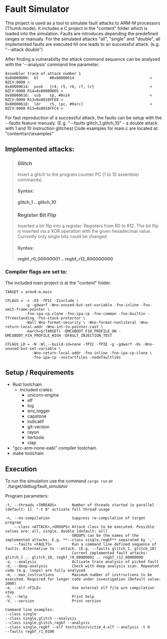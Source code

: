 
# Fault Simulator
This project is used as a tool to simulate fault attacks to ARM-M processors (Thumb mode).
It includes a C project in the "content" folder which is loaded into the simulation.
Faults are introduces depending the predefined ranges or manualy. For the simulated attacks "all", "single" and "double", all implemented faults are executed till one leads to an successful attack.
(e.g. "--attack double")

After finding a vulnerability the attack command sequence can be analysed with the '--analysis' command line parameter.
```ARM
Assembler trace of attack number 1
0x80000000:  bl     #0x80000614                                  < NZCV:0000 >
0x80000614:  push   {r4, r5, r6, r7, lr}                         < NZCV:0000 R14=0x80000005 >
0x80000616:  sub    sp, #0x24                                    < NZCV:0000 R13=0x8010FFE8 >
0x80000618:  ldr    r5, [pc, #0xcc]                              < NZCV:0000 R13=0x8010FFC4 >
```

For fast reproduction of a successful attack, the faults can be setup with the --faults feature manualy.
(E.g. "--faults glitch_1,glitch_10" - a double attack with 1 and 10 instruction glitches)
Code examples for main.c are located at: "content\src\examples"


## Implemented attacks:
> 
> ### Glitch
> Insert a glitch to the program counter PC (1 to 10 assembler commands)
> 
> #### Syntax:
> **glitch_1 .. glitch_10**
> 
> ### Register Bit Flip
> Inserted a bit flip into a register. Registers from R0 to R12. 
> The bit flip is inserted via a XOR operation with the given hexadecimal value. Currently only single bits could be changed
> #### Syntax:
> **regbf_r0_00000001 .. regbf_r12_800000000**
>





### Compiler flags are set to:
The included main project is at the "content" folder.

```make
TARGET = armv8-m.main

CFLAGS = -c -O3 -fPIC -Iinclude \
         -g -gdwarf -Wno-unused-but-set-variable -fno-inline -fno-omit-frame-pointer \
         -fno-ipa-cp-clone -fno-ipa-cp -fno-common -fno-builtin -ffreestanding -fno-stack-protector \
         -Wall Wno-format-security \ -Wno-format-nonliteral -Wno-return-local-addr -Wno-int-to-pointer-cast \
         -march=$(TARGET) -DMCUBOOT_FIH_PROFILE_ON -DMCUBOOT_FIH_PROFILE_HIGH -DFAULT_INJECTION_TEST

CFLAGS_LD = -N -Wl,--build-id=none -fPIC -fPIE -g -gdwarf -Os -Wno-unused-but-set-variable \
            -Wno-return-local-addr -fno-inline -fno-ipa-cp-clone \
            -fno-ipa-cp -nostartfiles -nodefaultlibs
```


## Setup / Requirements
* Rust toolchain
  * Included crates:
    * unicorn-engine
    * elf
    * log
    * env_logger
    * capstone
    * indicatif
    * git-version
    * rayon
    * itertools
    * clap
* "gcc-arm-none-eabi" compiler toolchain
* make toolchain

## Execution

To run the simulation use the command `cargo run` or `./target/debug/fault_simulator

Program parameters:

```
-t, --threads <THREADS>       Number of threads started in parallel [default: 1]. "-t 0" activate full thread usage
                              
-n, --no-compilation          Suppress re-compilation of target program
    --class <ATTACK>,<GROUPS> Attack class to be executed. Possible values are: all, single, double [default: all]
                              GROUPS can be the names of the implemented attacks. E.g. **--class single,regbf** separated by ','
    --faults <FAULTS>         Run a command line defined sequence of faults. Alternative to --attack. (E.g. --faults glitch_1, glitch_10)
                              Current implemented fault attacks: glitch_1 .. glitch_10, regbf_r0_00000001 .. regbf_r12_80000000
-a, --analysis                Activate trace analysis of picked fault
-d, --deep-analysis           Check with deep analysis scan. Repeated code (e.g. loops) are fully analysed
-m, --max_instructions        Maximum number of instructions to be executed. Required for longer code under investigation (Default value: 2000)
-e, --elf <FILE>              Use external elf file w/o compilation step
-h, --help                    Print help
-V, --version                 Print version

Command line examples:
--class single
--class single,glitch --analysis
--class single,glitch,regbf --analysis
--class single,regbf --elf tests/bin/victim_4.elf --analysis -t 0
--faults regbf_r1_0100
```
